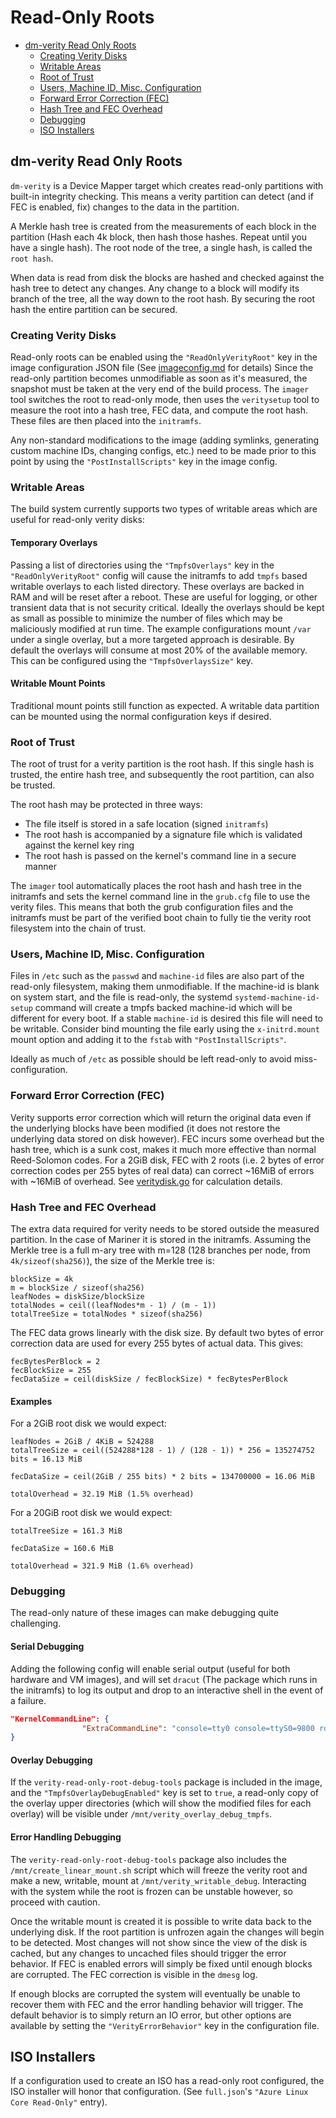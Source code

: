 Read-Only Roots
===

- [dm-verity Read Only Roots](#dm-verity-read-only-roots)
  - [Creating Verity Disks](#Creating-Verity-Disks)
  - [Writable Areas](#Writable-Areas)
  - [Root of Trust](#Root-of-Trust)
  - [Users, Machine ID, Misc. Configuration](#Users-Machine-ID-Misc-Configuration)
  - [Forward Error Correction (FEC)](#Forward-Error-Correction-(FEC))
  - [Hash Tree and FEC Overhead](#Hash-Tree-and-FEC-Overhead)
  - [Debugging](#Debugging)
  - [ISO Installers](#ISO-Installers)

## dm-verity Read Only Roots
`dm-verity` is a Device Mapper target which creates read-only partitions with built-in integrity checking. This means a verity partition can detect (and if FEC is enabled, fix) changes to the data in the partition.

A Merkle hash tree is created from the measurements of each block in the partition (Hash each 4k block, then hash those hashes. Repeat until you have a single hash). The root node of the tree, a single hash, is called the `root hash`.

When data is read from disk the blocks are hashed and checked against the hash tree to detect any changes. Any change to a block will modify its branch of the tree, all the way down to the root hash. By securing the root hash the entire partition can be secured.

### Creating Verity Disks
Read-only roots can be enabled using the `"ReadOnlyVerityRoot"` key in the image configuration JSON file (See [imageconfig.md](../formats/imageconfig.md#ReadOnlyVerityRoot) for details)
Since the read-only partition becomes unmodifiable as soon as it's measured, the snapshot must be taken at the very end of the build process. The `imager` tool switches the root to read-only mode, then uses the `veritysetup` tool to measure the root into a hash tree, FEC data, and compute the root hash. These files are then placed into the `initramfs`.

Any non-standard modifications to the image (adding symlinks, generating custom machine IDs, changing configs, etc.) need to be made prior to this point by using the `"PostInstallScripts"` key in the image config.

### Writable Areas
The build system currently supports two types of writable areas which are useful for read-only verity disks:

#### Temporary Overlays
Passing a list of directories using the `"TmpfsOverlays"` key in the `"ReadOnlyVerityRoot"` config will cause the initramfs to add `tmpfs` based writable overlays to each listed directory. These overlays are backed in RAM and will be reset after a reboot. These are useful for logging, or other transient data that is not security critical. Ideally the overlays should be kept as small as possible to minimize the number of files which may be maliciously modified at run time. The example configurations mount `/var` under a single overlay, but a more targeted approach is desirable. By default the overlays will consume at most 20% of the available memory. This can be configured using the `"TmpfsOverlaysSize"` key.

#### Writable Mount Points
Traditional mount points still function as expected. A writable data partition can be mounted using the normal configuration keys if desired.

### Root of Trust
The root of trust for a verity partition is the root hash. If this single hash is trusted, the entire hash tree, and subsequently the root partition, can also be trusted. 

The root hash may be protected in three ways:
- The file itself is stored in a safe location (signed `initramfs`)
- The root hash is accompanied by a signature file which is validated against the kernel key ring
- The root hash is passed on the kernel's command line in a secure manner

The `imager` tool automatically places the root hash and hash tree in the initramfs and sets the kernel command line in the `grub.cfg` file to use the verity files. This means that both the grub configuration files and the initramfs must be part of the verified boot chain to fully tie the verity root filesystem into the chain of trust.

### Users, Machine ID, Misc. Configuration
Files in `/etc` such as the `passwd` and `machine-id` files are also part of the read-only filesystem, making them unmodifiable. If the machine-id is blank on system start, and the file is read-only, the systemd `systemd-machine-id-setup` command will create a tmpfs backed machine-id which will be different for every boot. If a stable `machine-id` is desired this file will need to be writable. Consider bind mounting the file early using the `x-initrd.mount` mount option and adding it to the `fstab` with `"PostInstallScripts"`.

Ideally as much of `/etc` as possible should be left read-only to avoid miss-configuration.

### Forward Error Correction (FEC)
Verity supports error correction which will return the original data even if the underlying blocks have been modified (it does not restore the underlying data stored on disk however). FEC incurs some overhead but the hash tree, which is a sunk cost, makes it much more effective than normal Reed-Solomon codes. For a 2GiB disk, FEC with 2 roots (i.e. 2 bytes of error correction codes per 255 bytes of real data) can correct ~16MiB of errors with ~16MiB of overhead. See [veritydisk.go](../../tools/imagegen/configuration/veritydisk.go) for calculation details.

### Hash Tree and FEC Overhead
The extra data required for verity needs to be stored outside the measured partition. In the case of Mariner it is stored in the initramfs. Assuming the Merkle tree is a full m-ary tree with m=128 (128 branches per node, from `4k/sizeof(sha256)`), the size of the Merkle tree is:
```
blockSize = 4k
m = blockSize / sizeof(sha256)
leafNodes = diskSize/blockSize
totalNodes = ceil((leafNodes*m - 1) / (m - 1))
totalTreeSize = totalNodes * sizeof(sha256)
```

The FEC data grows linearly with the disk size. By default two bytes of error correction data are used for every 255 bytes of actual data. This gives:
```
fecBytesPerBlock = 2
fecBlockSize = 255
fecDataSize = ceil(diskSize / fecBlockSize) * fecBytesPerBlock
```

#### Examples
For a 2GiB root disk we would expect:
```
leafNodes = 2GiB / 4KiB = 524288
totalTreeSize = ceil((524288*128 - 1) / (128 - 1)) * 256 = 135274752 bits = 16.13 MiB

fecDataSize = ceil(2GiB / 255 bits) * 2 bits = 134700000 = 16.06 MiB

totalOverhead = 32.19 MiB (1.5% overhead)
```
For a 20GiB root disk we would expect:
```
totalTreeSize = 161.3 MiB

fecDataSize = 160.6 MiB

totalOverhead = 321.9 MiB (1.6% overhead)
```

### Debugging
The read-only nature of these images can make debugging quite challenging.
#### Serial Debugging
Adding the following config will enable serial output (useful for both hardware and VM images), and will set `dracut` (The package which runs in the initramfs) to log its output and drop to an interactive shell in the event of a failure.
```json
"KernelCommandLine": {
                "ExtraCommandLine": "console=tty0 console=ttyS0=9800 rd.debug rd.shell=1"
}
```

#### Overlay Debugging
If the `verity-read-only-root-debug-tools` package is included in the image, and the `"TmpfsOverlayDebugEnabled"` key is set to `true`, a read-only copy of the overlay upper directories (which will show the modified files for each overlay) will be visible under `/mnt/verity_overlay_debug_tmpfs`.

#### Error Handling Debugging
The `verity-read-only-root-debug-tools` package also includes the `/mnt/create_linear_mount.sh` script which will freeze the verity root and make a new, writable, mount at `/mnt/verity_writable_debug`. Interacting with the system while the root is frozen can be unstable however, so proceed with caution.

Once the writable mount is created it is possible to write data back to the underlying disk. If the root partition is unfrozen again the changes will begin to be detected. Most changes will not show since the view of the disk is cached, but any changes to uncached files should trigger the error behavior. If FEC is enabled errors will simply be fixed until enough blocks are corrupted. The FEC correction is visible in the `dmesg` log.

If enough blocks are corrupted the system will eventually be unable to recover them with FEC and the error handling behavior will trigger. The default behavior is to simply return an IO error, but other options are available by setting the `"VerityErrorBehavior"` key in the configuration file.

## ISO Installers
If a configuration used to create an ISO has a read-only root configured, the ISO installer will honor that configuration. (See `full.json`'s `"Azure Linux Core Read-Only"` entry).
